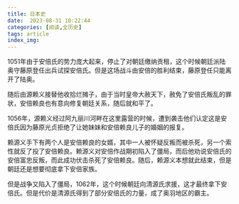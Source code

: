 ```yaml
---
title: 日本史
date:  2023-08-31 10:22:44
categories: [阅读,全历史]
tags: article
index_img: 
---
```

1051年由于安倍氏的势力庞大起来，停止了对朝廷缴纳贡租，这个时候朝廷派陆奥守藤原登任出兵试探安倍氏。但是这场战斗由安倍的胜利结束，藤原登任只能离开了陆奥。

随后由源赖义接替他收拾烂摊子，由于当时皇帝大赦天下，赦免了安倍氏叛乱的罪状，安倍赖良也有意向修复朝廷关系，随后就和平了。

1056年，源赖义经过阿九丽川河畔在这里露营的时候，遭到袭击他们认定这是安倍氏因为藤原光贞拒绝了让她妹妹和安倍赖良儿子的婚姻的报复。

赖源义手下有两个人是安倍赖良的女婿，其中一人被怀疑反叛而被杀死，另一个索性就反了投了安倍赖良。赖源义对安倍作战期初陷入了僵局，而后他劝说安倍氏的安倍富忠反叛，而此成功伏击杀死了安倍赖良。随后，赖源义本想就此结束，但是朝廷还是想要彻底拿下安倍家族。

但是战争又陷入了僵局，1062年，这个时候朝廷向清源氏求援，这才最终拿下安倍氏。但是代价是清源氏得到了部分安倍氏的力量，成了奥羽地区的霸主。